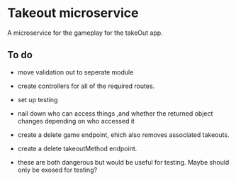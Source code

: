 # Takeout microservice
A microservice for the gameplay for the takeOut app. 

## To do

- move validation out to seperate module

- create controllers for all of the required routes. 

- set up testing

- nail down who can access things ,and whether the returned object changes depending on who accessed it

- create a delete game endpoint, ehich also removes associated takeouts.
- create a delete takeoutMethod endpoint.
- these are both dangerous but would be useful for testing. Maybe should only be exosed for testing?
